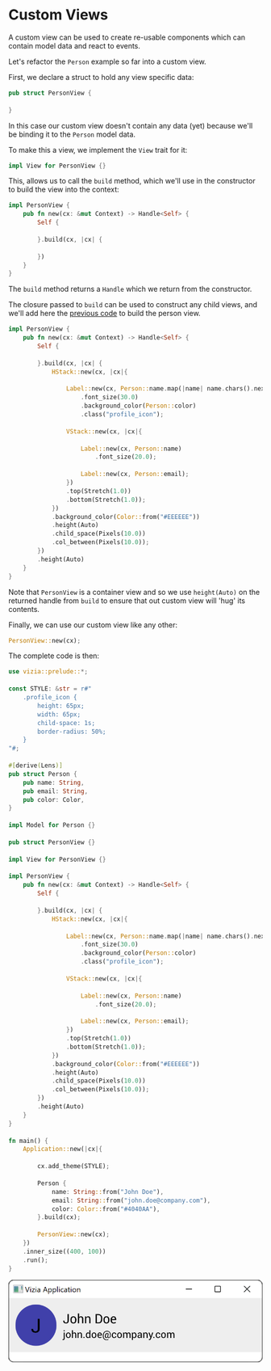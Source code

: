 # Custom Views

<!-- Demonstrates custom views by refactoring the person example into its own re-usable view. -->

<!-- There will be a more advanced guide to custom views in a later section which will demonstrate how to build a slider. -->

A custom view can be used to create re-usable components which can contain model data and react to events.

Let's refactor the `Person` example so far into a custom view.

First, we declare a struct to hold any view specific data:

```rust
pub struct PersonView {

}
```
In this case our custom view doesn't contain any data (yet) because we'll be binding it to the `Person` model data.

To make this a view, we implement the `View` trait for it:

```rust
impl View for PersonView {}
```

This, allows us to call the `build` method, which we'll use in the constructor to build the view into the context:

```rust
impl PersonView {
    pub fn new(cx: &mut Context) -> Handle<Self> {
        Self {

        }.build(cx, |cx| {

        })
    }
}
```

The `build` method returns a `Handle` which we return from the constructor.

The closure passed to `build` can be used to construct any child views, and we'll add here the [previous code](./property_binding.md) to build the person view. 

```rust
impl PersonView {
    pub fn new(cx: &mut Context) -> Handle<Self> {
        Self {

        }.build(cx, |cx| {
            HStack::new(cx, |cx|{
            
                Label::new(cx, Person::name.map(|name| name.chars().next().unwrap()))
                    .font_size(30.0)
                    .background_color(Person::color)
                    .class("profile_icon");
                
                VStack::new(cx, |cx|{
        
                    Label::new(cx, Person::name)
                        .font_size(20.0);
                    
                    Label::new(cx, Person::email);
                })
                .top(Stretch(1.0))
                .bottom(Stretch(1.0));
            })
            .background_color(Color::from("#EEEEEE"))
            .height(Auto)
            .child_space(Pixels(10.0))
            .col_between(Pixels(10.0));
        })
        .height(Auto)
    }
}
```

Note that `PersonView` is a container view and so we use `height(Auto)` on the returned handle from `build` to ensure that out custom view will 'hug' its contents.

Finally, we can use our custom view like any other:

```rust
PersonView::new(cx);
```

The complete code is then:

```rust
use vizia::prelude::*;

const STYLE: &str = r#"
    .profile_icon {
        height: 65px;
        width: 65px;
        child-space: 1s;
        border-radius: 50%;
    }
"#;

#[derive(Lens)]
pub struct Person {
    pub name: String,
    pub email: String,
    pub color: Color,
}

impl Model for Person {}

pub struct PersonView {}

impl View for PersonView {}

impl PersonView {
    pub fn new(cx: &mut Context) -> Handle<Self> {
        Self {

        }.build(cx, |cx| {
            HStack::new(cx, |cx|{
            
                Label::new(cx, Person::name.map(|name| name.chars().next().unwrap()))
                    .font_size(30.0)
                    .background_color(Person::color)
                    .class("profile_icon");
                
                VStack::new(cx, |cx|{
        
                    Label::new(cx, Person::name)
                        .font_size(20.0);
                    
                    Label::new(cx, Person::email);
                })
                .top(Stretch(1.0))
                .bottom(Stretch(1.0));
            })
            .background_color(Color::from("#EEEEEE"))
            .height(Auto)
            .child_space(Pixels(10.0))
            .col_between(Pixels(10.0));
        })
        .height(Auto)
    }
}

fn main() {
    Application::new(|cx|{

        cx.add_theme(STYLE);

        Person {
            name: String::from("John Doe"),
            email: String::from("john.doe@company.com"),
            color: Color::from("#4040AA"),
        }.build(cx);

        PersonView::new(cx);
    })
    .inner_size((400, 100))
    .run();
}
```

![](../img/property_binding.png)
